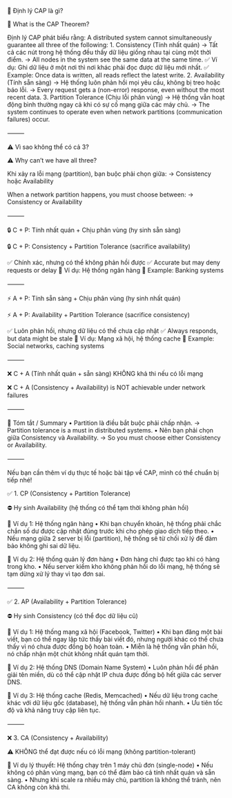 📌 Định lý CAP là gì?

📌 What is the CAP Theorem?

Định lý CAP phát biểu rằng:
A distributed system cannot simultaneously guarantee all three of the following:
	1.	Consistency (Tính nhất quán)
→ Tất cả các nút trong hệ thống đều thấy dữ liệu giống nhau tại cùng một thời điểm.
→ All nodes in the system see the same data at the same time.
✅ Ví dụ: Ghi dữ liệu ở một nơi thì nơi khác phải đọc được dữ liệu mới nhất.
✅ Example: Once data is written, all reads reflect the latest write.
	2.	Availability (Tính sẵn sàng)
→ Hệ thống luôn phản hồi mọi yêu cầu, không bị treo hoặc báo lỗi.
→ Every request gets a (non-error) response, even without the most recent data.
	3.	Partition Tolerance (Chịu lỗi phân vùng)
→ Hệ thống vẫn hoạt động bình thường ngay cả khi có sự cố mạng giữa các máy chủ.
→ The system continues to operate even when network partitions (communication failures) occur.

⸻

⚠️ Vì sao không thể có cả 3?

⚠️ Why can’t we have all three?

Khi xảy ra lỗi mạng (partition), bạn buộc phải chọn giữa:
→ Consistency hoặc Availability

When a network partition happens, you must choose between:
→ Consistency or Availability

⸻

🔒 C + P: Tính nhất quán + Chịu phân vùng (hy sinh sẵn sàng)

🔒 C + P: Consistency + Partition Tolerance (sacrifice availability)

✅ Chính xác, nhưng có thể không phản hồi được
✅ Accurate but may deny requests or delay
🧾 Ví dụ: Hệ thống ngân hàng
🧾 Example: Banking systems

⸻

⚡ A + P: Tính sẵn sàng + Chịu phân vùng (hy sinh nhất quán)

⚡ A + P: Availability + Partition Tolerance (sacrifice consistency)

✅ Luôn phản hồi, nhưng dữ liệu có thể chưa cập nhật
✅ Always responds, but data might be stale
📱 Ví dụ: Mạng xã hội, hệ thống cache
📱 Example: Social networks, caching systems

⸻

❌ C + A (Tính nhất quán + sẵn sàng) KHÔNG khả thi nếu có lỗi mạng

❌ C + A (Consistency + Availability) is NOT achievable under network failures

⸻

🎯 Tóm tắt / Summary
	•	Partition là điều bắt buộc phải chấp nhận.
→ Partition tolerance is a must in distributed systems.
	•	Nên bạn phải chọn giữa Consistency và Availability.
→ So you must choose either Consistency or Availability.

⸻

Nếu bạn cần thêm ví dụ thực tế hoặc bài tập về CAP, mình có thể chuẩn bị tiếp nhé!

✅ 1. CP (Consistency + Partition Tolerance)

⛔ Hy sinh Availability (hệ thống có thể tạm thời không phản hồi)

📌 Ví dụ 1: Hệ thống ngân hàng
	•	Khi bạn chuyển khoản, hệ thống phải chắc chắn số dư được cập nhật đúng trước khi cho phép giao dịch tiếp theo.
	•	Nếu mạng giữa 2 server bị lỗi (partition), hệ thống sẽ từ chối xử lý để đảm bảo không ghi sai dữ liệu.

📌 Ví dụ 2: Hệ thống quản lý đơn hàng
	•	Đơn hàng chỉ được tạo khi có hàng trong kho.
	•	Nếu server kiểm kho không phản hồi do lỗi mạng, hệ thống sẽ tạm dừng xử lý thay vì tạo đơn sai.

⸻

✅ 2. AP (Availability + Partition Tolerance)

⛔ Hy sinh Consistency (có thể đọc dữ liệu cũ)

📌 Ví dụ 1: Hệ thống mạng xã hội (Facebook, Twitter)
	•	Khi bạn đăng một bài viết, bạn có thể ngay lập tức thấy bài viết đó, nhưng người khác có thể chưa thấy vì nó chưa được đồng bộ hoàn toàn.
	•	Miễn là hệ thống vẫn phản hồi, nó chấp nhận một chút không nhất quán tạm thời.

📌 Ví dụ 2: Hệ thống DNS (Domain Name System)
	•	Luôn phản hồi để phân giải tên miền, dù có thể cập nhật IP chưa được đồng bộ hết giữa các server DNS.

📌 Ví dụ 3: Hệ thống cache (Redis, Memcached)
	•	Nếu dữ liệu trong cache khác với dữ liệu gốc (database), hệ thống vẫn phản hồi nhanh.
	•	Ưu tiên tốc độ và khả năng truy cập liên tục.

⸻

❌ 3. CA (Consistency + Availability)

⚠️ KHÔNG thể đạt được nếu có lỗi mạng (không partition-tolerant)

📌 Ví dụ lý thuyết: Hệ thống chạy trên 1 máy chủ đơn (single-node)
	•	Nếu không có phân vùng mạng, bạn có thể đảm bảo cả tính nhất quán và sẵn sàng.
	•	Nhưng khi scale ra nhiều máy chủ, partition là không thể tránh, nên CA không còn khả thi.
